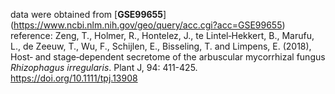 data were obtained from [**GSE99655**] (https://www.ncbi.nlm.nih.gov/geo/query/acc.cgi?acc=GSE99655)
reference:
Zeng, T., Holmer, R., Hontelez, J., te Lintel‐Hekkert, B., Marufu, L., de Zeeuw, T., Wu, F., Schijlen, E.,
Bisseling, T. and Limpens, E. (2018), Host‐ and stage‐dependent secretome of the arbuscular mycorrhizal
fungus *Rhizophagus irregularis*. Plant J, 94: 411-425. https://doi.org/10.1111/tpj.13908